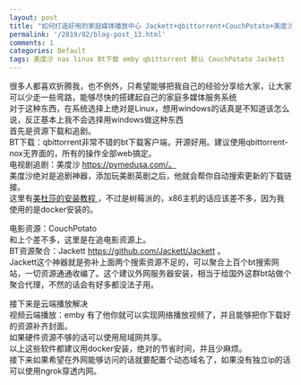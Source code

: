 ```yaml
---
layout: post
title: "如何打造好用的家庭媒体播放中心 Jackett+qbittorrent+CouchPotato+美度沙"
permalink: '/2019/02/blog-post_13.html'
comments: 1
categories: Default
tags: 美度沙 nas linux Bt下载 emby qbittorrent 默认 CouchPotato Jackett
---
```

很多人都喜欢折腾我，也不例外，只希望能够把我自己的经验分享给大家，让大家可以少走一些弯路，能够尽快的搭建起自己的家庭多媒体服务系统  
对于这种东西，在系统选择上绝对是Linux，想用windows的话真是不知道该怎么说，反正基本上我不会选择用windows做这种东西  
首先是资源下载和追剧。  
BT下载：qbittorrent非常不错的bt下载客户端，开源好用。建议使用qbittorrent-nox无界面的，所有的操作全部web搞定。  
电视剧追剧：美度沙 https://pymedusa.com/。  
美度沙绝对是追剧神器，添加玩美剧英剧之后，他就会帮你自动搜索更新的下载链接。  
这里有[美杜莎的安装教程&nbsp;](https://www.terrychan.org/2019/04/blog-post.html)，不过是树莓派的，x86主机的话应该差不多，因为我使用的是docker安装的。  
  
电影资源：CouchPotato  
和上个差不多，这里是在追电影资源上。  
BT资源聚合：Jackett https://github.com/Jackett/Jackett 。  
Jackett这个神器就是弥补上面两个搜索资源不足的，可以聚合上百个bt搜索网站，一切资源通通收编了。这个建议外网服务器安装，相当于给国外这群bt站做个聚合代理，不然的话会有好多都没法子用。  
  
接下来是云端播放解决  
视频云端播放：emby 有了他你就可以实现网络播放视频了，并且能够把你下载好的资源补齐封面。  
如果硬件资源不够的话可以使用局域网共享。  
以上这些软件都建议用docker安装，绝对的节省时间，并且少麻烦。  
接下来如果希望在外网能够访问的话就要配置个动态域名了，如果没有独立ip的话可以使用ngrok穿透内网。
